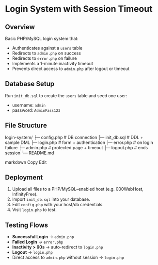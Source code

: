 # Login System with Session Timeout

## Overview
Basic PHP/MySQL login system that:
- Authenticates against a `users` table
- Redirects to `admin.php` on success
- Redirects to `error.php` on failure
- Implements a 1-minute inactivity timeout
- Prevents direct access to `admin.php` after logout or timeout

## Database Setup
Run `init_db.sql` to create the `users` table and seed one user:
- username: `admin`
- password: `AdminPass123`

## File Structure
login-system/
├─ config.php # DB connection
├─ init_db.sql # DDL + sample DML
├─ login.php # form + authentication
├─ error.php # on login failure
├─ admin.php # protected page + timeout
├─ logout.php # ends session
└─ README.md

markdown
Copy
Edit

## Deployment
1. Upload all files to a PHP/MySQL–enabled host (e.g. 000WebHost, InfinityFree).  
2. Import `init_db.sql` into your database.  
3. Edit `config.php` with your host/db credentials.  
4. Visit `login.php` to test.

## Testing Flows
- **Successful Login** → `admin.php`  
- **Failed Login** → `error.php`  
- **Inactivity > 60s** → auto-redirect to `login.php`  
- **Logout** → `login.php`  
- Direct access to `admin.php` without session → `login.php`
